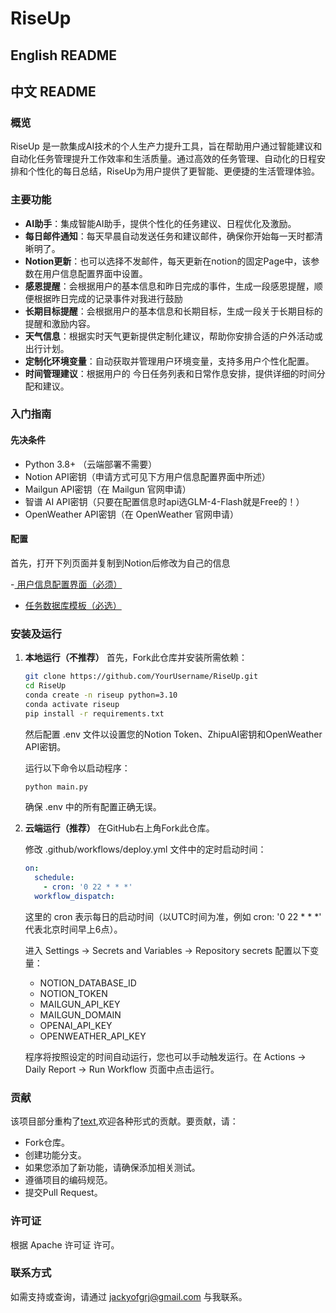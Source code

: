 # RiseUp

## English README
## 中文 README

### 概览
RiseUp 是一款集成AI技术的个人生产力提升工具，旨在帮助用户通过智能建议和自动化任务管理提升工作效率和生活质量。通过高效的任务管理、自动化的日程安排和个性化的每日总结，RiseUp为用户提供了更智能、更便捷的生活管理体验。

### 主要功能
- **AI助手**：集成智能AI助手，提供个性化的任务建议、日程优化及激励。
- **每日邮件通知**：每天早晨自动发送任务和建议邮件，确保你开始每一天时都清晰明了。
- **Notion更新**：也可以选择不发邮件，每天更新在notion的固定Page中，该参数在用户信息配置界面中设置。
- **感恩提醒**：会根据用户的基本信息和昨日完成的事件，生成一段感恩提醒，顺便根据昨日完成的记录事件对我进行鼓励
- **长期目标提醒**：会根据用户的基本信息和长期目标，生成一段关于长期目标的提醒和激励内容。
- **天气信息**：根据实时天气更新提供定制化建议，帮助你安排合适的户外活动或出行计划。
- **定制化环境变量**：自动获取并管理用户环境变量，支持多用户个性化配置。
- **时间管理建议**：根据用户的 今日任务列表和日常作息安排，提供详细的时间分配和建议。

### 入门指南

#### 先决条件
- Python 3.8+ （云端部署不需要）
- Notion API密钥（申请方式可见下方用户信息配置界面中所述）
- Mailgun API密钥（在 Mailgun 官网申请）
- 智谱 AI API密钥（只要在配置信息时api选GLM-4-Flash就是Free的！）
- OpenWeather API密钥（在 OpenWeather 官网申请）

#### 配置
首先，打开下列页面并复制到Notion后修改为自己的信息


-[ 用户信息配置界面（必须）](https://ink-specialist-007.notion.site/153066b3cc81800fb066fd6686711042?v=153066b3cc818172a648000c0a67f832&pvs=4)
- [任务数据库模板（必选）](https://ink-specialist-007.notion.site/Daily-Dashboard-1-153066b3cc818035a167c888fd161db3?pvs=4)
### 安装及运行
1. **本地运行（不推荐）**
   首先，Fork此仓库并安装所需依赖：
   ```bash
   git clone https://github.com/YourUsername/RiseUp.git
   cd RiseUp
   conda create -n riseup python=3.10
   conda activate riseup
   pip install -r requirements.txt
   ```
   然后配置 .env 文件以设置您的Notion Token、ZhipuAI密钥和OpenWeather API密钥。

   运行以下命令以启动程序：
   ```bash
   python main.py
   ```
   确保 .env 中的所有配置正确无误。

2. **云端运行（推荐）**
   在GitHub右上角Fork此仓库。

   修改 .github/workflows/deploy.yml 文件中的定时启动时间：
   ```yaml
   on:
     schedule:
       - cron: '0 22 * * *'
     workflow_dispatch:
   ```
   这里的 cron 表示每日的启动时间（以UTC时间为准，例如 cron: '0 22 * * *' 代表北京时间早上6点）。

   进入 Settings -> Secrets and Variables -> Repository secrets 配置以下变量：
   - NOTION_DATABASE_ID
   - NOTION_TOKEN
   - MAILGUN_API_KEY
   - MAILGUN_DOMAIN
   - OPENAI_API_KEY
   - OPENWEATHER_API_KEY

   程序将按照设定的时间自动运行，您也可以手动触发运行。在 Actions -> Daily Report -> Run Workflow 页面中点击运行。

### 贡献
该项目部分重构了[text](https://github.com/Zippland/LifeSync-AI),欢迎各种形式的贡献。要贡献，请：
- Fork仓库。
- 创建功能分支。
- 如果您添加了新功能，请确保添加相关测试。
- 遵循项目的编码规范。
- 提交Pull Request。

### 许可证
根据 Apache 许可证 许可。

### 联系方式
如需支持或查询，请通过 jackyofgrj@gmail.com 与我联系。